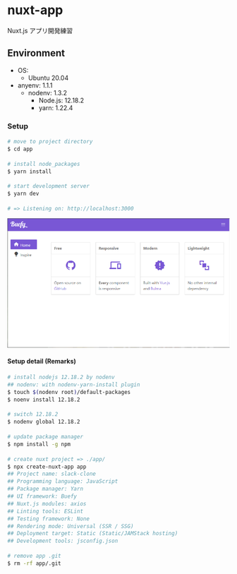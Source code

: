 # nuxt-app

Nuxt.js アプリ開発練習

## Environment

- OS:
    - Ubuntu 20.04
- anyenv: 1.1.1
    - nodenv: 1.3.2
        - Node.js: 12.18.2
        - yarn: 1.22.4

### Setup
```bash
# move to project directory
$ cd app

# install node_packages
$ yarn install

# start development server
$ yarn dev

# => Listening on: http://localhost:3000
```

![buefy-nuxt-start.png](./img/buefy-nuxt-start.png)

#### Setup detail (Remarks)
```bash
# install nodejs 12.18.2 by nodenv
## nodenv: with nodenv-yarn-install plugin
$ touch $(nodenv root)/default-packages
$ noenv install 12.18.2

# switch 12.18.2
$ nodenv global 12.18.2

# update package manager
$ npm install -g npm

# create nuxt project => ./app/
$ npx create-nuxt-app app
## Project name: slack-clone
## Programming language: JavaScript
## Package manager: Yarn
## UI framework: Buefy
## Nuxt.js modules: axios
## Linting tools: ESLint
## Testing framework: None
## Rendering mode: Universal (SSR / SSG)
## Deployment target: Static (Static/JAMStack hosting)
## Development tools: jsconfig.json

# remove app .git
$ rm -rf app/.git
```
